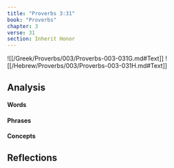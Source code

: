 ```yaml
---
title: "Proverbs 3:31"
book: "Proverbs"
chapter: 3
verse: 31
section: Inherit Honor
---
```

![[/Greek/Proverbs/003/Proverbs-003-031G.md#Text]]
![[/Hebrew/Proverbs/003/Proverbs-003-031H.md#Text]]

## Analysis

#### Words

#### Phrases

#### Concepts

## Reflections
